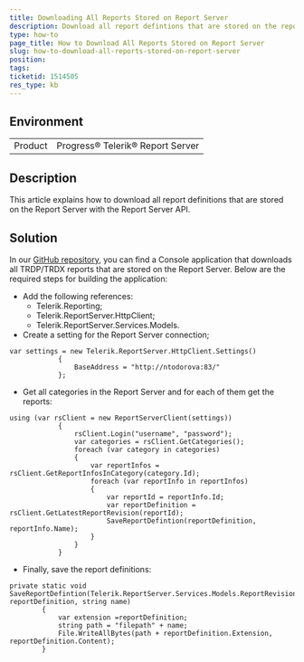 ```yaml
---
title: Downloading All Reports Stored on Report Server
description: Download all report defintions that are stored on the report server
type: how-to
page_title: How to Download All Reports Stored on Report Server
slug: how-to-download-all-reports-stored-on-report-server
position: 
tags: 
ticketid: 1514505
res_type: kb
---
```


## Environment
<table>
	<tbody>
		<tr>
			<td>Product</td>
			<td>Progress® Telerik® Report Server</td>
		</tr>
	</tbody>
</table>


## Description
This article explains how to download all report definitions that are stored on the Report Server with the Report Server API.

## Solution
In our [GitHub repository](https://github.com/telerik/reporting-samples/tree/master/Downloading%20All%20Reports%20Stored%20on%20Report%20Server), you can find a Console application that downloads all TRDP/TRDX reports that are stored on the Report Server. Below are the required steps for building the application:
- Add the following references:
	- Telerik.Reporting;
	- Telerik.ReportServer.HttpClient;
	- Telerik.ReportServer.Services.Models.
- Create a setting for the Report Server connection;
```CSharp
var settings = new Telerik.ReportServer.HttpClient.Settings()
            {
                BaseAddress = "http://ntodorova:83/"
            };
```

- Get all categories in the Report Server and for each of them get the reports:
```CSharp
using (var rsClient = new ReportServerClient(settings))
            {
                rsClient.Login("username", "password");
                var categories = rsClient.GetCategories();
                foreach (var category in categories)
                {
                    var reportInfos = rsClient.GetReportInfosInCategory(category.Id);
                    foreach (var reportInfo in reportInfos)
                    {
                        var reportId = reportInfo.Id;
                        var reportDefinition = rsClient.GetLatestReportRevision(reportId);
                        SaveReportDefintion(reportDefinition, reportInfo.Name);
                    }
                }
            }
```

- Finally, save the report definitions:
```CSharp
private static void SaveReportDefintion(Telerik.ReportServer.Services.Models.ReportRevisionContent reportDefinition, string name)
        {
            var extension =reportDefinition;
            string path = "filepath" + name;
            File.WriteAllBytes(path + reportDefinition.Extension, reportDefinition.Content);
        }
```
